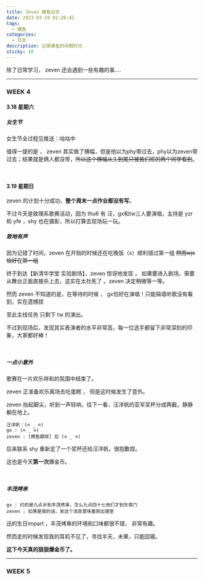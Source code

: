 ```yaml
---
title: Zeven 摸鱼日志
date: 2023-03-19 01:26:42
tags:
  - 摸鱼
categories:
  - 日志
description: 记录摸鱼的闲暇时光
sticky: 10
---
```




除了日常学习， zeven 还会遇到一些有趣的事....

---

### WEEK 4

#### 3.18 星期六  

##### 女生节

女生节全过程见推送：咕咕中

值得一提的是 ， zeven 其实做了横幅，但是他以为phy带过去，phy以为zeven带过去；结果就是俩人都没带，~~所以这个横幅从头到尾只被我们班的两个同学看到~~。

<br />

#### 3.19 星期日   

zeven 的计划十分成功，**整个周末一点作业都没有写**。

不过今天是致理系歌赛活动，因为 thu6 有 汪，gx和tw三人要演唱，主持是 yzr 和 yfe ，shy 也在摄影，所以打算去现场玩一玩。

##### 致地有声

因为记错了时间，zeven 在开始的时候还在吃晚饭（x）顺利错过第一组  ~~然而wjc恰好在第一组~~

终于到达【新清华学堂 实验剧场】，zeven 惊讶地发现 ， 如果要进入剧场，需要从舞台正面直接杀上去，这实在太社死了 。zeven 决定稍微等一等。

然而 zeven 不知道的是，在等待的时候 ， gx恰好在演唱！只能隔墙听歌没有看到，实在遗憾捏

至此主线任务 只剩下 tw 的演出。

不过到现场后，发现其实表演者的水平非常高，每一位选手都留下非常深刻的印象，大家都好棒！

<br />

##### 一点小意外

歌赛在一片欢乐祥和的氛围中结束了。

zeven 正准备欢乐离场去吃蛋糕 ， 但是这时候发生了意外。

zeven 抬起脚尖，听到一声轻响，往下一看，汪洋帆的亚军奖杯分成两截，静静躺在地上。

```
汪洋帆：(⊙ _ ⊙) 
gx : (⊙ _ ⊙) 
zeven : [鳄鱼踢球] 后 (⊙ _ ⊙) 
```

后来联系 shy 重新定了一个奖杯还给汪洋帆，很抱歉捏。

 这也是今天**第一次**爆金币。

<br />

##### 丰茂烤串

```
gx : 约的是九点半到丰茂烤串，怎么九点四十七他们才到东南门
zeven : 如果是我的话，发这个消息意味着刚出寝室
```

迅的生日impart ，丰茂烤串的环境和口味都很不错， 非常有趣。

然而走的时候发现我的耳机不见了，寻找半天，未果，只能回寝。

**这下今天真的狠狠爆金币了。**

----

### WEEK 5